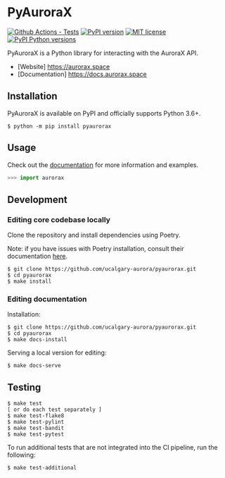 # PyAuroraX

[![Github Actions - Tests](https://github.com/ucalgary-aurora/pyaurorax/workflows/tests/badge.svg)](https://github.com/ucalgary-aurora/pyaurorax/actions?query=workflow%3Atests)
[![PyPI version](https://img.shields.io/pypi/v/pyaurorax.svg)](https://pypi.python.org/pypi/pyaurorax/)
[![MIT license](https://img.shields.io/badge/License-MIT-blue.svg)](https://lbesson.mit-license.org/)
[![PyPI Python versions](https://img.shields.io/pypi/pyversions/pyaurorax.svg)](https://pypi.python.org/pypi/pyaurorax/)

PyAuroraX is a Python library for interacting with the AuroraX API.

* [Website] https://aurorax.space
* [Documentation] https://docs.aurorax.space

## Installation

PyAuroraX is available on PyPI and officially supports Python 3.6+.

```console
$ python -m pip install pyaurorax
```

## Usage

Check out the [documentation](https://docs.aurorax.space) for more information and examples.

```python
>>> import aurorax
```

## Development

### Editing core codebase locally

Clone the repository and install dependencies using Poetry.

Note: if you have issues with Poetry installation, consult their documentation [here](https://python-poetry.org/docs/#installation).

```console
$ git clone https://github.com/ucalgary-aurora/pyaurorax.git
$ cd pyaurorax
$ make install
```

### Editing documentation

Installation:
```console
$ git clone https://github.com/ucalgary-aurora/pyaurorax.git
$ cd pyaurorax
$ make docs-install
```

Serving a local version for editing:
```console
$ make docs-serve
```

## Testing

```console
$ make test
[ or do each test separately ]
$ make test-flake8
$ make test-pylint
$ make test-bandit
$ make test-pytest
```

To run additional tests that are not integrated into the CI pipeline, run the following:

```console
$ make test-additional
```

